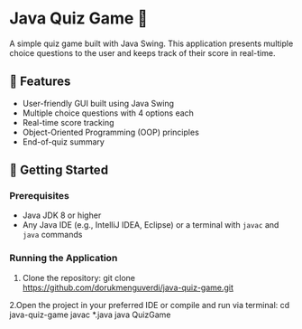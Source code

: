 # Java Quiz Game 🧠

A simple quiz game built with Java Swing. This application presents multiple choice questions to the user and keeps track of their score in real-time.

## 🎯 Features

- User-friendly GUI built using Java Swing
- Multiple choice questions with 4 options each
- Real-time score tracking
- Object-Oriented Programming (OOP) principles
- End-of-quiz summary

## 🚀 Getting Started

### Prerequisites
- Java JDK 8 or higher
- Any Java IDE (e.g., IntelliJ IDEA, Eclipse) or a terminal with `javac` and `java` commands

### Running the Application

1. Clone the repository:
git clone https://github.com/dorukmenguverdi/java-quiz-game.git

2.Open the project in your preferred IDE or compile and run via terminal:
cd java-quiz-game
javac *.java
java QuizGame



